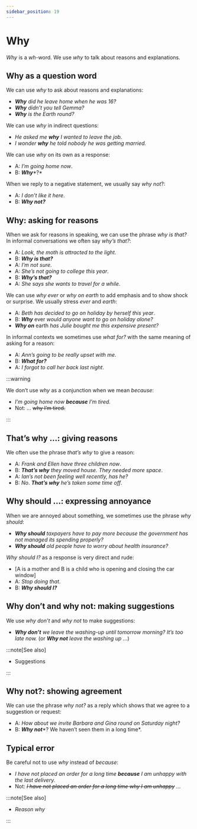 ```yaml
---
sidebar_position: 19
---
```


# Why

*Why* is a *wh*\-word. We use *why* to talk about reasons and explanations.

## Why as a question word

We can use *why* to ask about reasons and explanations:

- ***Why*** *did he leave home when he was 16?*
- ***Why*** *didn’t you tell Gemma?*
- ***Why*** *is the Earth round?*

We can use *why* in indirect questions:

- *He asked me **why** I wanted to leave the job.*
- *I wonder **why** he told nobody he was getting married.*

We can use *why* on its own as a response:

- A: *I’m going home now*.
- B: ***Why****?*

When we reply to a negative statement, we usually say *why not*?:

- A: *I don’t like it here*.
- B: ***Why not?***

## Why: asking for reasons

When we ask for reasons in speaking, we can use the phrase *why is that?* In informal conversations we often say *why’s that?*:

- A: *Look, the moth is attracted to the light*.
- B: ***Why is that?***
- A: *I’m not sure*.
- A: *She’s not going to college this year*.
- B: ***Why’s that?***
- A: *She says she wants to travel for a while*.

We can use *why ever* or *why on earth* to add emphasis and to show shock or surprise. We usually stress *ever* and *earth*:

- A: *Beth has decided to go on holiday by herself this year*.
- B: ***Why*** ever *would anyone want to go on holiday alone?*
- ***Why on*** earth *has Julie bought me this expensive present?*

In informal contexts we sometimes use *what for?* with the same meaning of asking for a reason:

- A: *Ann’s going to be really upset with me*.
- B: ***What for?***
- A: *I forgot to call her back last night*.

:::warning

We don’t use *why* as a conjunction when we mean *because*:

- *I’m going home now **because** I’m tired.*
- Not: … ~~why I’m tired.~~

:::

## That’s why …: giving reasons

We often use the phrase *that’s why* to give a reason:

- A: *Frank and Ellen have three children now*.
- B: ***That’s why*** *they moved house. They needed more space*.
- A: *Ian’s not been feeling well recently, has he?*
- B: *No*. ***That’s why*** *he’s taken some time off*.

## Why should …: expressing annoyance

When we are annoyed about something, we sometimes use the phrase *why should*:

- ***Why should*** *taxpayers have to pay more because the government has not managed its spending properly?*
- ***Why should*** *old people have to worry about health insurance?*

*Why should I?* as a response is very direct and rude:

- \[A is a mother and B is a child who is opening and closing the car window\]
- A: *Stop doing that*.
- B: ***Why should I?***

## Why don’t and why not: making suggestions

We use *why don’t* and *why not* to make suggestions:

- ***Why don’t*** *we leave the washing-up until tomorrow morning? It’s too late now.* (or ***Why not*** *leave the washing up* …)

:::note[See also]

- Suggestions

:::

## Why not?: showing agreement

We can use the phrase *why not?* as a reply which shows that we agree to a suggestion or request:

- A: *How about we invite Barbara and Gina round on Saturday night?*
- B: ***Why not****? We haven’t seen them in a long time*.

## Typical error

Be careful not to use *why* instead of *because*:

- *I have not placed an order for a long time **because** I am unhappy with the last delivery.*
- Not: *~~I have not placed an order for a long time why I am unhappy~~* …

:::note[See also]

- *Reason why*

:::
